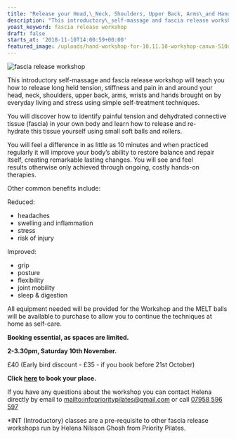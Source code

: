 ```yaml
---
title: "Release your Head,\_Neck, Shoulders, Upper Back, Arms\_and Hands (INT*)"
description: "This introductory\_self-massage and fascia release workshop will teach you how to release long held tension, stiffness and pain in and around your head, neck,\_shoulders, upper back, arms, wrists and hands brought on by everyday\_living and stress using simple self-treatment techniques.\_"
yoast_keyword: fascia release workshop
draft: false
starts_at: '2018-11-10T14:00:59+00:00'
featured_image: /uploads/hand-workshop-for-10.11.18-workshop-canva-510x250px.jpg
---
```

![fascia release workshop](/uploads/hand-workshop-for-10.11.18-workshop-canva-510x250px.jpg)

This introductory self-massage and fascia release workshop will teach you how to release long held tension, stiffness and pain in and around your head, neck, shoulders, upper back, arms, wrists and hands brought on by everyday living and stress using simple self-treatment techniques. 


​You will discover how to identify painful tension and dehydrated connective tissue (fascia) in your own body and learn how to release and re-hydrate this tissue yourself using small soft balls and rollers.
​


You will feel a difference in as little as 10 minutes and when practiced regularly it will improve your body’s ability to restore balance and repair itself, creating remarkable lasting changes. You will see and feel results otherwise only achieved through ongoing, costly hands-on therapies.
​

Other common benefits include:

Reduced:

* headaches 
* swelling and inflammation 
* stress​
* risk of injury

​Improved:

* grip
* posture 
* flexibility
* joint mobility
* sleep & digestion 
  ​

All equipment needed will be provided for the Workshop and the MELT balls will be available to purchase to allow you to continue the techniques at home as self-care.
​                                                               

**Booking essential, as spaces are limited.**

**2-3.30pm, Saturday 10th November.**

£40 (Early bird discount - £35 - if you book before 21st October)

**Click [here](https://www.prioritypilates.com/self-massage-workshops) to book your place.** 

If you have any questions about the workshop you can contact Helena directly by email to <mailto:infoprioritypilates@gmail.com> or call [07958 596 597](tel:07958596597)

\*INT (Introductory) classes are a pre-requisite to other fascia release workshops run by Helena Nilsson Ghosh from Priority Pilates.
